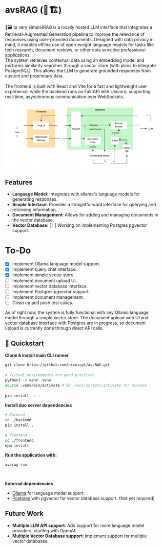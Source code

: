 # avsRAG (🚧🏗️)

🧠🗃️ (a very simple)RAG is a locally hosted LLM interface that integrates a Retrieval-Augmented Generation pipeline to improve the relevance of responses using user-provided documents. Designed with data privacy in mind, it enables offline use of open-weight language models for tasks like tech research, document reviews, or other data sensitive professional applications. <br>
The system retrieves contextual data using an embedding model and performs similarity searches through a vector store (with plans to integrate PostgreSQL). This allows the LLM to generate grounded responses from custom and proprietary data.<br>
<br>
The frontend is built with React and Vite for a fast and lightweight user experience, while the backend runs on FastAPI with Uvicorn, supporting real-time, asynchronous communication over WebSockets.

<img src="system_diagram.png" alt="avsRAG Logo"/>

## Features
- **Language Model**: Integrates with ollama's language models for generating responses.
- **Simple Interface**: Provides a straightforward interface for querying and retrieving information.
- **Document Management**: Allows for adding and managing documents in the vector database.
- **Vector Database**: [ ! ] Working on implementing Postgres pgvector support.

# To-Do
- [x] Implement Ollama language model support.
- [x] Implement query chat interface.
- [x] Implement simple vector store.
- [ ] Implement document upload UI.
- [ ] Implement vector database interface.
- [ ] Implement Postgres pgvector support.
- [ ] Implement document management.
- [ ] Clean up and push test cases.

As of right now, the system is fully functional with any Ollama language model through a simple vector store. The document upload web UI and vector database interface with Postgres are in progress, so document upload is currently done through direct API calls.

## 🚀 Quickstart

**Clone & install main CLI runner**  
  ```bash
  git clone https://github.com/nicosept/avsRAG.git

  # Virtual environments are good practice!
  python3 -m venv .venv
  source .venv/bin/activate # OR .venv\Scripts\activate for Windows

  pip install -e .
  ```

**Install duo server dependencies**  
  ```bash
  # Backend
  cd ./backend
  pip install .

  # Frontend
  cd ./frontend
  npm install
  ```

**Run the application with:**  
  ```bash
  avsrag run
  ```
<br>

**External dependencies**  
  - [Ollama](https://ollama.com/) for language model support.
  - [Postgres](https://www.postgresql.org/) with pgvector for vector database support. (Not yet required)



## Future Work
- **Multiple LLM API support**: Add support for more language model providers, starting with OpenAI.
- **Multiple Vector Database support**: Implement support for multiple vector databases.
